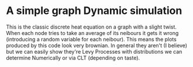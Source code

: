 # A simple graph Dynamic simulation 

This is the classic discrete heat equation on a graph with a slight twist. When each node tries to take an average of its neibours it gets it wrong (introducing a random variable for each neibour). This means the plots produced by this code look very brownian. In general they aren't (I believe) but we can easily show they're Levy Processes with distributions we can determine Numerically or via CLT (depending on taste).
